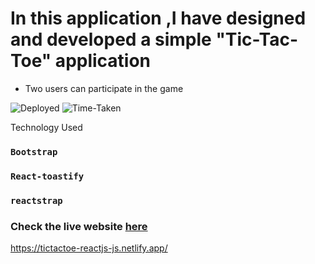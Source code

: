 # In this application ,I have designed and developed a simple "Tic-Tac-Toe" application
- Two users can participate in the game 

![Deployed](https://img.shields.io/badge/Deployed-Yes-green)
![Time-Taken](https://img.shields.io/badge/Time--Taken-15hrs-brightgreen)

Technology Used

### `Bootstrap`
### `React-toastify`
### `reactstrap`


### Check the live website [here](https://tictactoe-reactjs-js.netlify.app/ "Tic-Tac-Toe")


https://tictactoe-reactjs-js.netlify.app/